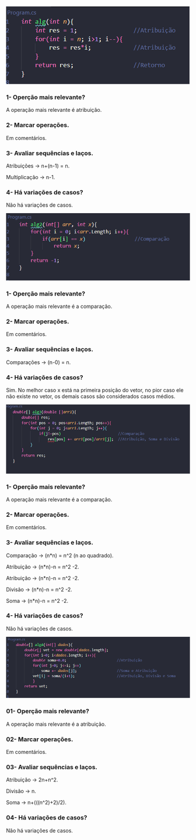 
![Print EX01](img/EX01.png)

### 1- Operção mais relevante?

A operação mais relevante é atribuição.

### 2- Marcar operações.

Em comentários.

### 3- Avaliar sequências e laços. 

Atribuições -> n+(n-1) = n.

Multiplicação -> n-1. 

### 4- Há variações de casos? 

Não há variações de casos.

![Print EX02](img/EX02.png)

### 1- Operção mais relevante?

A operação mais relevante é a comparação.

### 2- Marcar operações.

Em comentários.

### 3- Avaliar sequências e laços. 

Comparações -> (n-0) = n.

### 4- Há variações de casos? 

Sim. No melhor caso x está na primeira posição do vetor, no pior caso ele não existe no vetor, os demais casos são considerados casos médios.

![Print EX03](img/EX03.png)

### 1- Operção mais relevante?

A operação mais relevante é a comparação.

### 2- Marcar operações.

Em comentários.

### 3- Avaliar sequências e laços. 

Comparação -> (n*n) = n^2 (n ao quadrado).

Atribuição -> (n*n)-n = n^2 -2.

Atribuição -> (n*n)-n = n^2 -2.

Divisão -> (n*n)-n = n^2 -2.

Soma -> (n*n)-n = n^2 -2.

### 4- Há variações de casos? 

Não há variações de casos.

![Print EX04](img/EX04.png)

### 01- Operção mais relevante?

A operação mais relevante é a atribuição.

### 02- Marcar operações.

Em comentários.

### 03- Avaliar sequências e laços. 

Atribuição -> 2n+n^2.

Divisão -> n.

Soma -> n+(((n^2)+2)/2).

### 04- Há variações de casos? 

Não há variações de casos.
